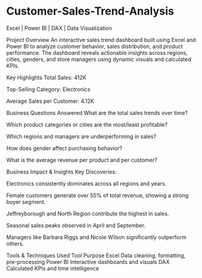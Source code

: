 # Customer-Sales-Trend-Analysis

Excel | Power BI | DAX | Data Visualization

 Project Overview
An interactive sales trend dashboard built using Excel and Power BI to analyze customer behavior, sales distribution, and product performance. The dashboard reveals actionable insights across regions, cities, genders, and store managers using dynamic visuals and calculated KPIs.

 Key Highlights
 Total Sales: 412K

Top-Selling Category: Electronics

Average Sales per Customer: 4.12K

 Business Questions Answered
What are the total sales trends over time?

Which product categories or cities are the most/least profitable?

Which regions and managers are underperforming in sales?

How does gender affect purchasing behavior?

What is the average revenue per product and per customer?

 Business Impact & Insights
 Key Discoveries:

Electronics consistently dominates across all regions and years.

Female customers generate over 55% of total revenue, showing a strong buyer segment.

Jeffreyborough and North Region contribute the highest in sales.

Seasonal sales peaks observed in April and September.

Managers like Barbara Riggs and Nicole Wilson significantly outperform others.

 Tools & Techniques Used
Tool	Purpose
Excel	Data cleaning, formatting, pre-processing
Power BI	Interactive dashboards and visuals
DAX	Calculated KPIs and time intelligence

